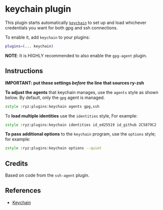 # keychain plugin

This plugin starts automatically [`keychain`](https://www.funtoo.org/Keychain)
to set up and load whichever credentials you want for both gpg and ssh
connections.

To enable it, add `keychain` to your plugins:

```zsh
plugins=(... keychain)
```

**NOTE**: It is HIGHLY recommended to also enable the `gpg-agent` plugin.

## Instructions

**IMPORTANT: put these settings _before_ the line that sources ry-zsh**

**To adjust the agents** that keychain manages, use the `agents` style as
shown below. By default, only the `gpg` agent is managed.

```zsh
zstyle :ryz:plugins:keychain agents gpg,ssh
```

To **load multiple identities** use the `identities` style, For example:

```zsh
zstyle :ryz:plugins:keychain identities id_ed25519 id_github 2C5879C2
```

**To pass additional options** to the `keychain` program, use the
`options` style; for example:

```zsh
zstyle :ryz:plugins:keychain options --quiet
```

## Credits

Based on code from the `ssh-agent` plugin.

## References

- [Keychain](https://www.funtoo.org/Keychain)

